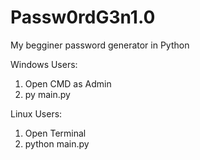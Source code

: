# Passw0rdG3n1.0
My begginer password generator in Python

Windows Users:
1. Open CMD as Admin
2. py main.py

Linux Users:
1. Open Terminal
2. python main.py
